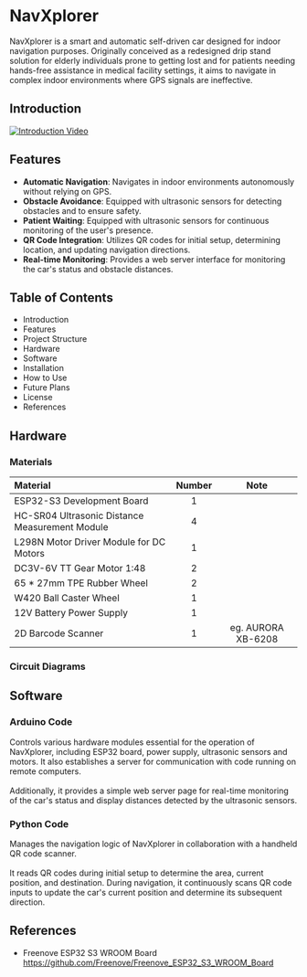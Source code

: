 # NavXplorer

NavXplorer is a smart and automatic self-driven car designed for indoor navigation purposes. Originally conceived as a redesigned drip stand solution for elderly individuals prone to getting lost and for patients needing hands-free assistance in medical facility settings, it aims to navigate in complex indoor environments where GPS signals are ineffective.

## Introduction
[![Introduction Video](https://img.youtube.com/vi/5Z55hOexmpI/0.jpg)](https://www.youtube.com/watch?v=5Z55hOexmpI)

## Features
- **Automatic Navigation**: Navigates in indoor environments autonomously without relying on GPS.
- **Obstacle Avoidance**: Equipped with ultrasonic sensors for detecting obstacles and to ensure safety.
- **Patient Waiting**: Equipped with ultrasonic sensors for continuous monitoring of the user's presence.
- **QR Code Integration**: Utilizes QR codes for initial setup, determining location, and updating navigation directions.
- **Real-time Monitoring**: Provides a web server interface for monitoring the car's status and obstacle distances.

## Table of Contents
- Introduction
- Features
- Project Structure
- Hardware
- Software
- Installation
- How to Use
- Future Plans
- License
- References

## Hardware
### Materials
| Material | Number | Note
|:-|:-:|:-:|
| ESP32-S3 Development Board | 1 | |
| HC-SR04 Ultrasonic Distance Measurement Module | 4 | |
| L298N Motor Driver Module for DC Motors| 1 | |
| DC3V-6V TT Gear Motor 1:48 | 2 | |
| 65 * 27mm TPE Rubber Wheel | 2 | |
| W420 Ball Caster Wheel | 1 | |
| 12V Battery Power Supply | 1 | |
| 2D Barcode Scanner | 1 | eg. AURORA XB-6208 |

### Circuit Diagrams

## Software
### Arduino Code
Controls various hardware modules essential for the operation of NavXplorer, including ESP32 board, power supply, ultrasonic sensors and motors. It also establishes a server for communication with code running on remote computers.<br>
<br>
Additionally, it provides a simple web server page for real-time monitoring of the car's status and display distances detected by the ultrasonic sensors.

### Python Code
Manages the navigation logic of NavXplorer in collaboration with a handheld QR code scanner.<br>
<br>
It reads QR codes during initial setup to determine the area, current position, and destination. During navigation, it continuously scans QR code inputs to update the car's current position and determine its subsequent direction.

## References
- Freenove ESP32 S3 WROOM Board <br>
  https://github.com/Freenove/Freenove_ESP32_S3_WROOM_Board